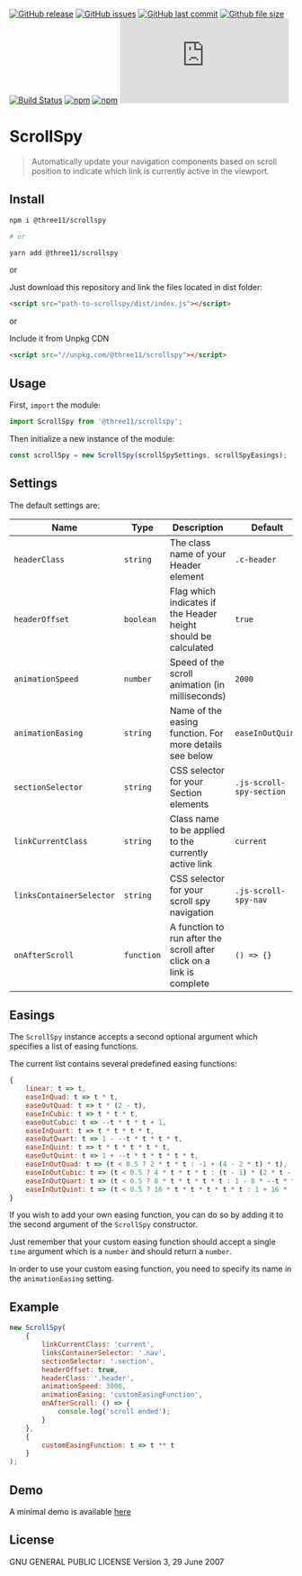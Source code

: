 [![GitHub release](https://img.shields.io/github/release/three11/scrollspy.svg)](https://github.com/three11/scrollspy/releases/latest)
[![GitHub issues](https://img.shields.io/github/issues/three11/scrollspy.svg)](https://github.com/three11/scrollspy/issues)
[![GitHub last commit](https://img.shields.io/github/last-commit/three11/scrollspy.svg)](https://github.com/three11/scrollspy/commits/master)
[![Github file size](https://img.shields.io/github/size/three11/scrollspy/dist/scrollspy.min.js.svg)](https://github.com/three11/scrollspy/)
[![Build Status](https://travis-ci.org/three11/scrollspy.svg?branch=master)](https://travis-ci.org/three11/scrollspy)
[![npm](https://img.shields.io/npm/dt/@three11/scrollspy.svg)](https://www.npmjs.com/package/@three11/scrollspy)
[![npm](https://img.shields.io/npm/v/@three11/scrollspy.svg)](https://www.npmjs.com/package/@three11/scrollspy)
[![Analytics](https://ga-beacon.appspot.com/UA-83446952-1/github.com/three11/scrollspy/README.md)](https://github.com/three11/scrollspy/)

# ScrollSpy

> Automatically update your navigation components based on scroll position to indicate which link is currently active in the viewport.

## Install

```sh
npm i @three11/scrollspy

# or

yarn add @three11/scrollspy
```

or

Just download this repository and link the files located in dist folder:

```html
<script src="path-to-scrollspy/dist/index.js"></script>
```

or

Include it from Unpkg CDN

```html
<script src="//unpkg.com/@three11/scrollspy"></script>
```

## Usage

First, `import` the module:

```javascript
import ScrollSpy from '@three11/scrollspy';
```

Then initialize a new instance of the module:

```javascript
const scrollSpy = new ScrollSpy(scrollSpySettings, scrollSpyEasings);
```

## Settings

The default settings are:

| Name                     | Type       | Description                                                          | Default                  |
| ------------------------ | ---------- | -------------------------------------------------------------------- | ------------------------ |
| `headerClass`            | `string`   | The class name of your Header element                                | `.c-header`              |
| `headerOffset`           | `boolean`  | Flag which indicates if the Header height should be calculated       | `true`                   |
| `animationSpeed`         | `number`   | Speed of the scroll animation (in milliseconds)                      | `2000`                   |
| `animationEasing`        | `string`   | Name of the easing function. For more details see below              | `easeInOutQuint`         |
| `sectionSelector`        | `string`   | CSS selector for your Section elements                               | `.js-scroll-spy-section` |
| `linkCurrentClass`       | `string`   | Class name to be applied to the currently active link                | `current`                |
| `linksContainerSelector` | `string`   | CSS selector for your scroll spy navigation                          | `.js-scroll-spy-nav`     |
| `onAfterScroll`          | `function` | A function to run after the scroll after click on a link is complete | `() => {}`               |

## Easings

The `ScrollSpy` instance accepts a second optional argument which specifies a list of easing functions.

The current list contains several predefined easing functions:

```javascript
{
    linear: t => t,
    easeInQuad: t => t * t,
    easeOutQuad: t => t * (2 - t),
    easeInCubic: t => t * t * t,
    easeOutCubic: t => --t * t * t + 1,
    easeInQuart: t => t * t * t * t,
    easeOutQuart: t => 1 - --t * t * t * t,
    easeInQuint: t => t * t * t * t * t,
    easeOutQuint: t => 1 + --t * t * t * t * t,
    easeInOutQuad: t => (t < 0.5 ? 2 * t * t : -1 + (4 - 2 * t) * t),
    easeInOutCubic: t => (t < 0.5 ? 4 * t * t * t : (t - 1) * (2 * t - 2) * (2 * t - 2) + 1),
    easeInOutQuart: t => (t < 0.5 ? 8 * t * t * t * t : 1 - 8 * --t * t * t * t),
    easeInOutQuint: t => (t < 0.5 ? 16 * t * t * t * t * t : 1 + 16 * --t * t * t * t * t),
}
```

If you wish to add your own easing function, you can do so by adding it to the second argument of the `ScrollSpy` constructor.

Just remember that your custom easing function should accept a single `time` argument which is a `number` and should return a `number`.

In order to use your custom easing function, you need to specify its name in the `animationEasing` setting.

## Example

```javascript
new ScrollSpy(
	{
		linkCurrentClass: 'current',
		linksContainerSelector: '.nav',
		sectionSelector: '.section',
		headerOffset: true,
		headerClass: '.header',
		animationSpeed: 3000,
		animationEasing: 'customEasingFunction',
		onAfterScroll: () => {
			console.log('scroll ended');
		}
	},
	{
		customEasingFunction: t => t ** t
	}
);
```

## Demo

A minimal demo is available [here](https://three11-scrollspy.netlify.app)

## License

GNU GENERAL PUBLIC LICENSE
Version 3, 29 June 2007
